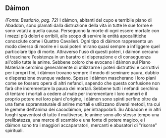 ## **Dàimon**

*(Fonte: Bestiario, pag. 72)* I dàimon, abitanti del cupo e terribile piano di Abaddon, sono plamati dalla distruzione della vita in tutte le sue forme e sono votati a quella causa. Perseguono la morte di ogni essere mortale con i mezzi più dolori e orribili, allo scopo di servire le entità apocalittiche conosciute come i Quattro Cavalieri. Ogni tipo di dàimon rappresenta un modo diverso di morire e i suoi poteri mirano quasi sempre a infliggere quel particolare tipo di morte. Attraverso l'uso di questi poteri, i dàimon cercano di trascinare l'esistenza in un baratro di disperazione e di conseguenza all'oblio tutte le anime.  Sebbene coloro che evocano i dàimon sul Piano Materiale cerchino generalmente di utilizzarne i poteri distruttivi e corruttivi per i propri fini, i dàimon trovano sempre il modo di seminare paura, dubbio e disperazione ovunque vadano. Spesso i dàimon mascherano i loro piani come se fossero opera di altri nefandi, sapendo che questa confusione non farà che incrementare la paura dei mortali.  Sebbene tutti i nefandi cerchino di tentare i mortali a cedere al male per incrementare i loro numeri e il proprio potere nei loro piani d'origine, i dàimon sono spinti perfino oltre da una fame soprannaturale di anime mortali e utilizzano diversi metodi, tra cui le gemme dell'anima dei cacodàimon, per intrappolarli. Su Abbadon e in altri luoghi spaventosi di tutto il multiverso, le anime sono allo stesso tempo una prelibatezza, una merce di scambio e una fonte di potere magico, e i dàimon sono tra i maggiori accaparratori, mercanti e abusatori di "risorse" spirituali.
